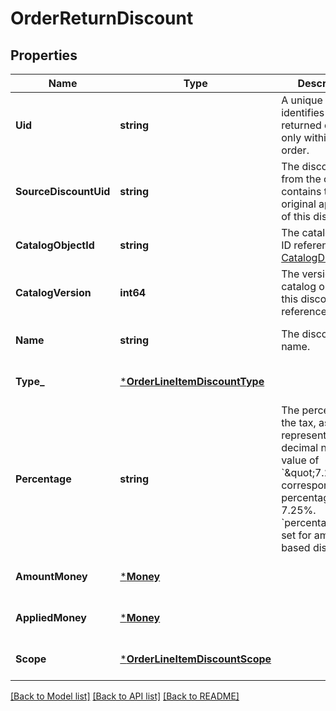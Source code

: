 # OrderReturnDiscount

## Properties
Name | Type | Description | Notes
------------ | ------------- | ------------- | -------------
**Uid** | **string** | A unique ID that identifies the returned discount only within this order. | [optional] [default to null]
**SourceDiscountUid** | **string** | The discount &#x60;uid&#x60; from the order that contains the original application of this discount. | [optional] [default to null]
**CatalogObjectId** | **string** | The catalog object ID referencing [CatalogDiscount](entity:CatalogDiscount). | [optional] [default to null]
**CatalogVersion** | **int64** | The version of the catalog object that this discount references. | [optional] [default to null]
**Name** | **string** | The discount&#x27;s name. | [optional] [default to null]
**Type_** | [***OrderLineItemDiscountType**](OrderLineItemDiscountType.md) |  | [optional] [default to null]
**Percentage** | **string** | The percentage of the tax, as a string representation of a decimal number. A value of &#x60;\&quot;7.25\&quot;&#x60; corresponds to a percentage of 7.25%.  &#x60;percentage&#x60; is not set for amount-based discounts. | [optional] [default to null]
**AmountMoney** | [***Money**](Money.md) |  | [optional] [default to null]
**AppliedMoney** | [***Money**](Money.md) |  | [optional] [default to null]
**Scope** | [***OrderLineItemDiscountScope**](OrderLineItemDiscountScope.md) |  | [optional] [default to null]

[[Back to Model list]](../README.md#documentation-for-models) [[Back to API list]](../README.md#documentation-for-api-endpoints) [[Back to README]](../README.md)

